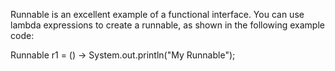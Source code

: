 Runnable is an excellent example of a functional interface. You can use
lambda expressions to create a runnable, as shown in the following
example code:

Runnable r1 = () -\> System.out.println(\"My Runnable\");